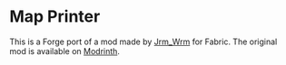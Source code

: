 # Map Printer

This is a Forge port of a mod made by [Jrm_Wrm](https://github.com/JrmWrm) for Fabric. The original mod is available on
[Modrinth](https://modrinth.com/mod/map-printer).
